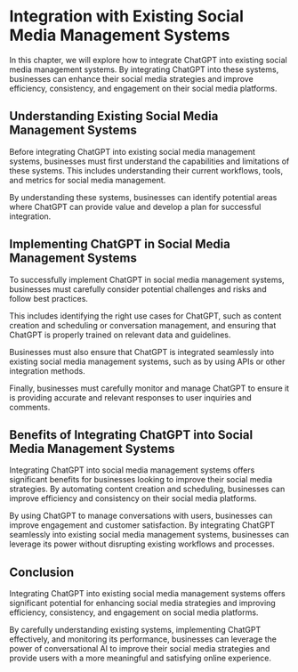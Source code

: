 Integration with Existing Social Media Management Systems
==========================================================================================================================

In this chapter, we will explore how to integrate ChatGPT into existing social media management systems. By integrating ChatGPT into these systems, businesses can enhance their social media strategies and improve efficiency, consistency, and engagement on their social media platforms.

Understanding Existing Social Media Management Systems
------------------------------------------------------

Before integrating ChatGPT into existing social media management systems, businesses must first understand the capabilities and limitations of these systems. This includes understanding their current workflows, tools, and metrics for social media management.

By understanding these systems, businesses can identify potential areas where ChatGPT can provide value and develop a plan for successful integration.

Implementing ChatGPT in Social Media Management Systems
-------------------------------------------------------

To successfully implement ChatGPT in social media management systems, businesses must carefully consider potential challenges and risks and follow best practices.

This includes identifying the right use cases for ChatGPT, such as content creation and scheduling or conversation management, and ensuring that ChatGPT is properly trained on relevant data and guidelines.

Businesses must also ensure that ChatGPT is integrated seamlessly into existing social media management systems, such as by using APIs or other integration methods.

Finally, businesses must carefully monitor and manage ChatGPT to ensure it is providing accurate and relevant responses to user inquiries and comments.

Benefits of Integrating ChatGPT into Social Media Management Systems
--------------------------------------------------------------------

Integrating ChatGPT into social media management systems offers significant benefits for businesses looking to improve their social media strategies. By automating content creation and scheduling, businesses can improve efficiency and consistency on their social media platforms.

By using ChatGPT to manage conversations with users, businesses can improve engagement and customer satisfaction. By integrating ChatGPT seamlessly into existing social media management systems, businesses can leverage its power without disrupting existing workflows and processes.

Conclusion
----------

Integrating ChatGPT into existing social media management systems offers significant potential for enhancing social media strategies and improving efficiency, consistency, and engagement on social media platforms.

By carefully understanding existing systems, implementing ChatGPT effectively, and monitoring its performance, businesses can leverage the power of conversational AI to improve their social media strategies and provide users with a more meaningful and satisfying online experience.


